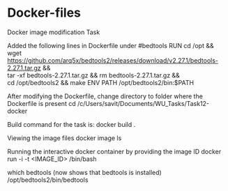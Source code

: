 # Docker-files

Docker image modification Task

Added the following lines in Dockerfile under #bedtools
RUN cd /opt && \
	wget https://github.com/arq5x/bedtools2/releases/download/v2.27.1/bedtools-2.27.1.tar.gz && \
        tar -xf bedtools-2.27.1.tar.gz && rm bedtools-2.27.1.tar.gz && \
        cd /opt/bedtools2 && make
ENV PATH /opt/bedtools2/bin:$PATH

After modifying the Dockerfile, change directory to folder where the Dockerfile is present 
cd /c/Users/savit/Documents/WU_Tasks/Task12-docker

Build command for the task is: 
docker build .

Viewing the image files
docker image ls

Running the interactive docker container by providing the image ID
docker run -i -t <IMAGE_ID> /bin/bash

which bedtools (now shows that bedtools is installed)
/opt/bedtools2/bin/bedtools

